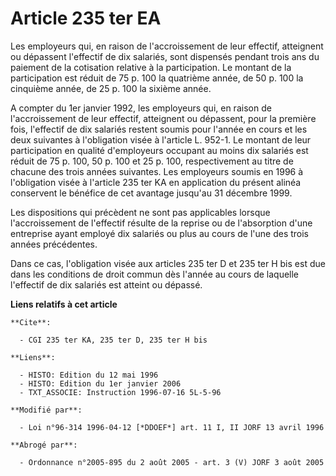 # Article 235 ter EA

Les employeurs qui, en raison de l'accroissement de leur effectif, atteignent ou dépassent l'effectif de dix salariés, sont
dispensés pendant trois ans du paiement de la cotisation relative à la participation. Le montant de la participation est
réduit de 75 p. 100 la quatrième année, de 50 p. 100 la cinquième année, de 25 p. 100 la sixième année.

A compter du 1er janvier 1992, les employeurs qui, en raison de l'accroissement de leur effectif, atteignent ou dépassent,
pour la première fois, l'effectif de dix salariés restent soumis pour l'année en cours et les deux suivantes à l'obligation
visée à l'article L. 952-1. Le montant de leur participation en qualité d'employeurs occupant au moins dix salariés est
réduit de 75 p. 100, 50 p. 100 et 25 p. 100, respectivement au titre de chacune des trois années suivantes. Les employeurs
soumis en 1996 à l'obligation visée à l'article 235 ter KA en application du présent alinéa conservent le bénéfice de cet
avantage jusqu'au 31 décembre 1999.

Les dispositions qui précèdent ne sont pas applicables lorsque l'accroissement de l'effectif résulte de la reprise ou de
l'absorption d'une entreprise ayant employé dix salariés ou plus au cours de l'une des trois années précédentes.

Dans ce cas, l'obligation visée aux articles 235 ter D et 235 ter H bis est due dans les conditions de droit commun dès
l'année au cours de laquelle l'effectif de dix salariés est atteint ou dépassé.

**Liens relatifs à cet article**

	**Cite**:

	  - CGI 235 ter KA, 235 ter D, 235 ter H bis

	**Liens**:

	  - HISTO: Edition du 12 mai 1996
	  - HISTO: Edition du 1er janvier 2006
	  - TXT_ASSOCIE: Instruction 1996-07-16 5L-5-96

	**Modifié par**:

	  - Loi n°96-314 1996-04-12 [*DDOEF*] art. 11 I, II JORF 13 avril 1996

	**Abrogé par**:

	  - Ordonnance n°2005-895 du 2 août 2005 - art. 3 (V) JORF 3 août 2005
